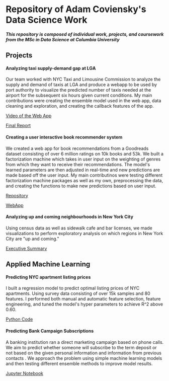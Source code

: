 # Repository of Adam Coviensky's Data Science Work
##### This repository is composed of individual work, projects, and coursework from the MSc in Data Science at Columbia University


## Projects

#### Analyzing taxi supply-demand gap at LGA
Our team worked with NYC Taxi and Limousine Commission to analyze the supply and demand of taxis at LGA and produce a webapp to be used by port authority to visualize the predicted number of taxis needed at the airport for the subsequent six hours given current conditions. My main contributions were creating the ensemble model used in the web app, data cleaning and exploration, and creating the callback features of the app.

[Video of the Web App](Capstone/LGAWebApp.mov)

[Final Report](Capstone/FinalReport.pdf)

#### Creating a user interactive book recommender system
We created a web app for book recommendations from a Goodreads dataset consisting of over 6 million ratings on 10k books and 53k. We built a factorization machine which takes in user input on the weighting of genres from which they want to receive their recommendations. The model's learned parameters are then adjusted in real-time and new predictions are made based off the user input. My main contributinos were testing different factorization machine packages as well as my own, preprocessing the data, and creating the functions to make new predictions based on user input.

[Repository](https://github.com/sdoctor7/book-recommendations)

[WebApp](http://what-should-i-read-next.herokuapp.com/)

#### Analyzing up and coming neighbourhoods in New York City
Using census data as well as sidewalk cafe and bar licenses, we made visualizations to perform exploratory analysis on which regions in New York City are "up and coming."

[Executive Summary](https://marikalohmus.shinyapps.io/executive_summary/)

## Applied Machine Learning

#### Predicting NYC apartment listing prices 
I built a regression model to predict optimal listing prices of NYC apartments. Using survey data consisting of over 15k samples and 80 features. I performed both manual and automatic feature selection, feature engineering, and tuned the model's hyper parameters to achieve R^2 above 0.60.

[Python Code](AML/homework2_rent.py)

#### Predicting Bank Campaign Subscriptions
A banking institution ran a direct marketing campaign based on phone calls. We aim to predict whether someone will subscribe to the term deposit or not based on the given personal information and information from previous contacts . We approach the problem using simple machine learning models and then testing different ensemble methods to improve model results.

[Jupyter Notebook](https://nbviewer.jupyter.org/urls/adamcoviensky.github.io/AML/Clean_HW2.ipynb)


